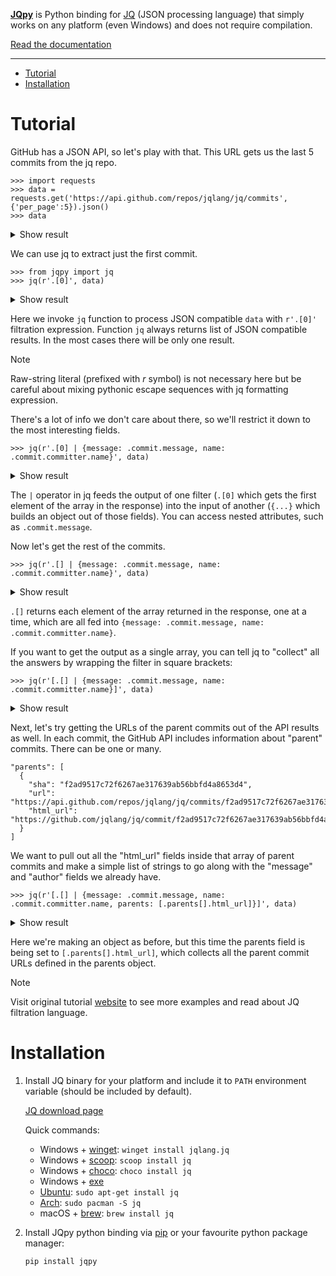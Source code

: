 **[JQpy](https://pypi.org/project/jqpy/)** is Python binding for [JQ](https://jqlang.github.io/jq/) (JSON processing language) that simply works on any platform (even Windows) and does not require compilation.

[Read the documentation](https://baterflyrity.github.io/jqpy/)

----

<!-- TOC -->
* [Tutorial](#tutorial)
* [Installation](#installation)
<!-- TOC -->

# Tutorial

GitHub has a JSON API, so let's play with that. This URL gets us the last 5 commits from the jq repo.

```ipython
>>> import requests
>>> data = requests.get('https://api.github.com/repos/jqlang/jq/commits',{'per_page':5}).json()
>>> data
```

<details>
  	<summary>Show result</summary>

	[
		{
			'sha': 'bfb7fd570f521ef832fe1c3bca0e05abd398284c',
			'node_id': 
	'C_kwDOAE3WVdoAKGJmYjdmZDU3MGY1MjFlZjgzMmZlMWMzYmNhMGUwNWFiZDM5ODI4NGM',
			'commit': {
				'author': {
					'name': 'David Korczynski',
					'email': 'david@adalogics.com',
					'date': '2023-11-30T13:33:01Z'
				},
				'committer': {
					'name': 'Emanuele Torre',
					'email': 'torreemanuele6@gmail.com',
					'date': '2023-11-30T13:40:36Z'
				},
				'message': 'jq_fuzz_execute: cleanup un-needed 
	extern\n\nSigned-off-by: David Korczynski <david@adalogics.com>',
				'tree': {
					'sha': '47b08e6bc3e47c9ab13092d613bda7e4cf35bba0',
					'url': 
	'https://api.github.com/repos/jqlang/jq/git/trees/47b08e6bc3e47c9ab13092d613bda
	7e4cf35bba0'
				},
				'url': 
	'https://api.github.com/repos/jqlang/jq/git/commits/bfb7fd570f521ef832fe1c3bca0
	e05abd398284c',
				'comment_count': 0,
				'verification': {
					'verified': False,
					'reason': 'unsigned',
					'signature': None,
					'payload': None
				}
			},
			'url': 
	'https://api.github.com/repos/jqlang/jq/commits/bfb7fd570f521ef832fe1c3bca0e05a
	bd398284c',
			'html_url': 
	'https://github.com/jqlang/jq/commit/bfb7fd570f521ef832fe1c3bca0e05abd398284c',
			'comments_url': 
	'https://api.github.com/repos/jqlang/jq/commits/bfb7fd570f521ef832fe1c3bca0e05a
	bd398284c/comments',
			'author': {
				'login': 'DavidKorczynski',
				'id': 657617,
				'node_id': 'MDQ6VXNlcjY1NzYxNw==',
				'avatar_url': 'https://avatars.githubusercontent.com/u/657617?v=4',
				'gravatar_id': '',
				'url': 'https://api.github.com/users/DavidKorczynski',
				'html_url': 'https://github.com/DavidKorczynski',
				'followers_url': 
	'https://api.github.com/users/DavidKorczynski/followers',
				'following_url': 
	'https://api.github.com/users/DavidKorczynski/following{/other_user}',
				'gists_url': 
	'https://api.github.com/users/DavidKorczynski/gists{/gist_id}',
				'starred_url': 
	'https://api.github.com/users/DavidKorczynski/starred{/owner}{/repo}',
				'subscriptions_url': 
	'https://api.github.com/users/DavidKorczynski/subscriptions',
				'organizations_url': 
	'https://api.github.com/users/DavidKorczynski/orgs',
				'repos_url': 'https://api.github.com/users/DavidKorczynski/repos',
				'events_url': 
	'https://api.github.com/users/DavidKorczynski/events{/privacy}',
				'received_events_url': 
	'https://api.github.com/users/DavidKorczynski/received_events',
				'type': 'User',
				'site_admin': False
			},
			'committer': {
				'login': 'emanuele6',
				'id': 20175435,
				'node_id': 'MDQ6VXNlcjIwMTc1NDM1',
				'avatar_url': 
	'https://avatars.githubusercontent.com/u/20175435?v=4',
				'gravatar_id': '',
				'url': 'https://api.github.com/users/emanuele6',
				'html_url': 'https://github.com/emanuele6',
				'followers_url': 
	'https://api.github.com/users/emanuele6/followers',
				'following_url': 
	'https://api.github.com/users/emanuele6/following{/other_user}',
				'gists_url': 
	'https://api.github.com/users/emanuele6/gists{/gist_id}',
				'starred_url': 
	'https://api.github.com/users/emanuele6/starred{/owner}{/repo}',
				'subscriptions_url': 
	'https://api.github.com/users/emanuele6/subscriptions',
				'organizations_url': 'https://api.github.com/users/emanuele6/orgs',
				'repos_url': 'https://api.github.com/users/emanuele6/repos',
				'events_url': 
	'https://api.github.com/users/emanuele6/events{/privacy}',
				'received_events_url': 
	'https://api.github.com/users/emanuele6/received_events',
				'type': 'User',
				'site_admin': False
			},
			'parents': [
				{
					'sha': '252ab244cead3670a11d06bc3110f3a4577a2341',
					'url': 
	'https://api.github.com/repos/jqlang/jq/commits/252ab244cead3670a11d06bc3110f3a
	4577a2341',
					'html_url': 
	'https://github.com/jqlang/jq/commit/252ab244cead3670a11d06bc3110f3a4577a2341'
				}
			]
		},
		{
			'sha': '252ab244cead3670a11d06bc3110f3a4577a2341',
			'node_id': 
	'C_kwDOAE3WVdoAKDI1MmFiMjQ0Y2VhZDM2NzBhMTFkMDZiYzMxMTBmM2E0NTc3YTIzNDE',
			'commit': {
				'author': {
					'name': 'David Korczynski',
					'email': 'david@adalogics.com',
					'date': '2023-11-30T13:22:27Z'
				},
				'committer': {
					'name': 'Emanuele Torre',
					'email': 'torreemanuele6@gmail.com',
					'date': '2023-11-30T13:40:36Z'
				},
				'message': 'Add fuzzer targeting jq_next\n\nSigned-off-by: David 
	Korczynski <david@adalogics.com>',
				'tree': {
					'sha': '7c6832a4b7376e7793d1239bd0abe0d580c69ee3',
					'url': 
	'https://api.github.com/repos/jqlang/jq/git/trees/7c6832a4b7376e7793d1239bd0abe
	0d580c69ee3'
				},
				'url': 
	'https://api.github.com/repos/jqlang/jq/git/commits/252ab244cead3670a11d06bc311
	0f3a4577a2341',
				'comment_count': 0,
				'verification': {
					'verified': False,
					'reason': 'unsigned',
					'signature': None,
					'payload': None
				}
			},
			'url': 
	'https://api.github.com/repos/jqlang/jq/commits/252ab244cead3670a11d06bc3110f3a
	4577a2341',
			'html_url': 
	'https://github.com/jqlang/jq/commit/252ab244cead3670a11d06bc3110f3a4577a2341',
			'comments_url': 
	'https://api.github.com/repos/jqlang/jq/commits/252ab244cead3670a11d06bc3110f3a
	4577a2341/comments',
			'author': {
				'login': 'DavidKorczynski',
				'id': 657617,
				'node_id': 'MDQ6VXNlcjY1NzYxNw==',
				'avatar_url': 'https://avatars.githubusercontent.com/u/657617?v=4',
				'gravatar_id': '',
				'url': 'https://api.github.com/users/DavidKorczynski',
				'html_url': 'https://github.com/DavidKorczynski',
				'followers_url': 
	'https://api.github.com/users/DavidKorczynski/followers',
				'following_url': 
	'https://api.github.com/users/DavidKorczynski/following{/other_user}',
				'gists_url': 
	'https://api.github.com/users/DavidKorczynski/gists{/gist_id}',
				'starred_url': 
	'https://api.github.com/users/DavidKorczynski/starred{/owner}{/repo}',
				'subscriptions_url': 
	'https://api.github.com/users/DavidKorczynski/subscriptions',
				'organizations_url': 
	'https://api.github.com/users/DavidKorczynski/orgs',
				'repos_url': 'https://api.github.com/users/DavidKorczynski/repos',
				'events_url': 
	'https://api.github.com/users/DavidKorczynski/events{/privacy}',
				'received_events_url': 
	'https://api.github.com/users/DavidKorczynski/received_events',
				'type': 'User',
				'site_admin': False
			},
			'committer': {
				'login': 'emanuele6',
				'id': 20175435,
				'node_id': 'MDQ6VXNlcjIwMTc1NDM1',
				'avatar_url': 
	'https://avatars.githubusercontent.com/u/20175435?v=4',
				'gravatar_id': '',
				'url': 'https://api.github.com/users/emanuele6',
				'html_url': 'https://github.com/emanuele6',
				'followers_url': 
	'https://api.github.com/users/emanuele6/followers',
				'following_url': 
	'https://api.github.com/users/emanuele6/following{/other_user}',
				'gists_url': 
	'https://api.github.com/users/emanuele6/gists{/gist_id}',
				'starred_url': 
	'https://api.github.com/users/emanuele6/starred{/owner}{/repo}',
				'subscriptions_url': 
	'https://api.github.com/users/emanuele6/subscriptions',
				'organizations_url': 'https://api.github.com/users/emanuele6/orgs',
				'repos_url': 'https://api.github.com/users/emanuele6/repos',
				'events_url': 
	'https://api.github.com/users/emanuele6/events{/privacy}',
				'received_events_url': 
	'https://api.github.com/users/emanuele6/received_events',
				'type': 'User',
				'site_admin': False
			},
			'parents': [
				{
					'sha': '13353515bd3aedf84c6e6ebfb726563ae84db778',
					'url': 
	'https://api.github.com/repos/jqlang/jq/commits/13353515bd3aedf84c6e6ebfb726563
	ae84db778',
					'html_url': 
	'https://github.com/jqlang/jq/commit/13353515bd3aedf84c6e6ebfb726563ae84db778'
				}
			]
		},
		{
			'sha': '13353515bd3aedf84c6e6ebfb726563ae84db778',
			'node_id': 
	'C_kwDOAE3WVdoAKDEzMzUzNTE1YmQzYWVkZjg0YzZlNmViZmI3MjY1NjNhZTg0ZGI3Nzg',
			'commit': {
				'author': {
					'name': 'David Korczynski',
					'email': 'david@adalogics.com',
					'date': '2023-11-30T13:22:07Z'
				},
				'committer': {
					'name': 'Emanuele Torre',
					'email': 'torreemanuele6@gmail.com',
					'date': '2023-11-30T13:40:36Z'
				},
				'message': 'jq_fuzz_compile: dump disassembly\n\nSigned-off-by: 
	David Korczynski <david@adalogics.com>',
				'tree': {
					'sha': 'a4fe1a9f424352a5f989b629ba666ccacd3ebd61',
					'url': 
	'https://api.github.com/repos/jqlang/jq/git/trees/a4fe1a9f424352a5f989b629ba666
	ccacd3ebd61'
				},
				'url': 
	'https://api.github.com/repos/jqlang/jq/git/commits/13353515bd3aedf84c6e6ebfb72
	6563ae84db778',
				'comment_count': 0,
				'verification': {
					'verified': False,
					'reason': 'unsigned',
					'signature': None,
					'payload': None
				}
			},
			'url': 
	'https://api.github.com/repos/jqlang/jq/commits/13353515bd3aedf84c6e6ebfb726563
	ae84db778',
			'html_url': 
	'https://github.com/jqlang/jq/commit/13353515bd3aedf84c6e6ebfb726563ae84db778',
			'comments_url': 
	'https://api.github.com/repos/jqlang/jq/commits/13353515bd3aedf84c6e6ebfb726563
	ae84db778/comments',
			'author': {
				'login': 'DavidKorczynski',
				'id': 657617,
				'node_id': 'MDQ6VXNlcjY1NzYxNw==',
				'avatar_url': 'https://avatars.githubusercontent.com/u/657617?v=4',
				'gravatar_id': '',
				'url': 'https://api.github.com/users/DavidKorczynski',
				'html_url': 'https://github.com/DavidKorczynski',
				'followers_url': 
	'https://api.github.com/users/DavidKorczynski/followers',
				'following_url': 
	'https://api.github.com/users/DavidKorczynski/following{/other_user}',
				'gists_url': 
	'https://api.github.com/users/DavidKorczynski/gists{/gist_id}',
				'starred_url': 
	'https://api.github.com/users/DavidKorczynski/starred{/owner}{/repo}',
				'subscriptions_url': 
	'https://api.github.com/users/DavidKorczynski/subscriptions',
				'organizations_url': 
	'https://api.github.com/users/DavidKorczynski/orgs',
				'repos_url': 'https://api.github.com/users/DavidKorczynski/repos',
				'events_url': 
	'https://api.github.com/users/DavidKorczynski/events{/privacy}',
				'received_events_url': 
	'https://api.github.com/users/DavidKorczynski/received_events',
				'type': 'User',
				'site_admin': False
			},
			'committer': {
				'login': 'emanuele6',
				'id': 20175435,
				'node_id': 'MDQ6VXNlcjIwMTc1NDM1',
				'avatar_url': 
	'https://avatars.githubusercontent.com/u/20175435?v=4',
				'gravatar_id': '',
				'url': 'https://api.github.com/users/emanuele6',
				'html_url': 'https://github.com/emanuele6',
				'followers_url': 
	'https://api.github.com/users/emanuele6/followers',
				'following_url': 
	'https://api.github.com/users/emanuele6/following{/other_user}',
				'gists_url': 
	'https://api.github.com/users/emanuele6/gists{/gist_id}',
				'starred_url': 
	'https://api.github.com/users/emanuele6/starred{/owner}{/repo}',
				'subscriptions_url': 
	'https://api.github.com/users/emanuele6/subscriptions',
				'organizations_url': 'https://api.github.com/users/emanuele6/orgs',
				'repos_url': 'https://api.github.com/users/emanuele6/repos',
				'events_url': 
	'https://api.github.com/users/emanuele6/events{/privacy}',
				'received_events_url': 
	'https://api.github.com/users/emanuele6/received_events',
				'type': 'User',
				'site_admin': False
			},
			'parents': [
				{
					'sha': '98a206964d59143c6ed9189b91cdb34af1ae5071',
					'url': 
	'https://api.github.com/repos/jqlang/jq/commits/98a206964d59143c6ed9189b91cdb34
	af1ae5071',
					'html_url': 
	'https://github.com/jqlang/jq/commit/98a206964d59143c6ed9189b91cdb34af1ae5071'
				}
			]
		},
		{
			'sha': '98a206964d59143c6ed9189b91cdb34af1ae5071',
			'node_id': 
	'C_kwDOAE3WVdoAKDk4YTIwNjk2NGQ1OTE0M2M2ZWQ5MTg5YjkxY2RiMzRhZjFhZTUwNzE',
			'commit': {
				'author': {
					'name': 'Mattias Wadman',
					'email': 'mattias.wadman@gmail.com',
					'date': '2023-11-29T08:36:33Z'
				},
				'committer': {
					'name': 'GitHub',
					'email': 'noreply@github.com',
					'date': '2023-11-29T08:36:33Z'
				},
				'message': 'Convert decnum to binary64 (double) instead of 
	decimal64\n\nThis is what the JSON spec suggests and will also be less 
	confusing compared to other jq implementations and langauges.\r\n\r\nRelated to
	#2939',
				'tree': {
					'sha': 'e8055db585b3fa602b289b1fc2e725e293600a17',
					'url': 
	'https://api.github.com/repos/jqlang/jq/git/trees/e8055db585b3fa602b289b1fc2e72
	5e293600a17'
				},
				'url': 
	'https://api.github.com/repos/jqlang/jq/git/commits/98a206964d59143c6ed9189b91c
	db34af1ae5071',
				'comment_count': 0,
				'verification': {
					'verified': True,
					'reason': 'valid',
					'signature': '-----BEGIN PGP 
	SIGNATURE-----\n\nwsBcBAABCAAQBQJlZvgRCRBK7hj4Ov3rIwAAe+MIAB0NJnboF3tHVY+d6VqlY
	Fxe\nA4RP/9ZjFlUrRLCe5jwQU9irhDQuPICjvYa/K0xrIc3oaAnTE4AEM7HxJku9sGdj\ngfRZI1BV
	XKMTpGz0cWX7HpDCJsz9oGIR4myNXyJdsHSgaMeE8/QnedGt2PTGyFoV\nAdH6bj8XyirrPEvJtnhlo
	NS7GMrTfWjVIBRhP5OqIsSN4MgRbxGBHdLTB+g+V/Vq\nRHji3DUdD6HyWrdmwJ3zAlMkyjcfvtgkyY
	OHj9qYWFNXDWtfB1nlhbqW+MVGScOD\nOkZguRVV3xgRa6EFjn32ltzcwB1B5XsoQF+PWfX1pfEseEO
	HVyTFdo/kufADLQM=\n=fC+V\n-----END PGP SIGNATURE-----\n',
					'payload': 'tree 
	e8055db585b3fa602b289b1fc2e725e293600a17\nparent 
	16170910332b51f1ff497ef566d6a525acdb5b43\nauthor Mattias Wadman 
	<mattias.wadman@gmail.com> 1701246993 +0100\ncommitter GitHub 
	<noreply@github.com> 1701246993 +0100\n\nConvert decnum to binary64 (double) 
	instead of decimal64\n\nThis is what the JSON spec suggests and will also be 
	less confusing compared to other jq implementations and 
	langauges.\r\n\r\nRelated to #2939'
				}
			},
			'url': 
	'https://api.github.com/repos/jqlang/jq/commits/98a206964d59143c6ed9189b91cdb34
	af1ae5071',
			'html_url': 
	'https://github.com/jqlang/jq/commit/98a206964d59143c6ed9189b91cdb34af1ae5071',
			'comments_url': 
	'https://api.github.com/repos/jqlang/jq/commits/98a206964d59143c6ed9189b91cdb34
	af1ae5071/comments',
			'author': {
				'login': 'wader',
				'id': 185566,
				'node_id': 'MDQ6VXNlcjE4NTU2Ng==',
				'avatar_url': 'https://avatars.githubusercontent.com/u/185566?v=4',
				'gravatar_id': '',
				'url': 'https://api.github.com/users/wader',
				'html_url': 'https://github.com/wader',
				'followers_url': 'https://api.github.com/users/wader/followers',
				'following_url': 
	'https://api.github.com/users/wader/following{/other_user}',
				'gists_url': 'https://api.github.com/users/wader/gists{/gist_id}',
				'starred_url': 
	'https://api.github.com/users/wader/starred{/owner}{/repo}',
				'subscriptions_url': 
	'https://api.github.com/users/wader/subscriptions',
				'organizations_url': 'https://api.github.com/users/wader/orgs',
				'repos_url': 'https://api.github.com/users/wader/repos',
				'events_url': 
	'https://api.github.com/users/wader/events{/privacy}',
				'received_events_url': 
	'https://api.github.com/users/wader/received_events',
				'type': 'User',
				'site_admin': False
			},
			'committer': {
				'login': 'web-flow',
				'id': 19864447,
				'node_id': 'MDQ6VXNlcjE5ODY0NDQ3',
				'avatar_url': 
	'https://avatars.githubusercontent.com/u/19864447?v=4',
				'gravatar_id': '',
				'url': 'https://api.github.com/users/web-flow',
				'html_url': 'https://github.com/web-flow',
				'followers_url': 'https://api.github.com/users/web-flow/followers',
				'following_url': 
	'https://api.github.com/users/web-flow/following{/other_user}',
				'gists_url': 
	'https://api.github.com/users/web-flow/gists{/gist_id}',
				'starred_url': 
	'https://api.github.com/users/web-flow/starred{/owner}{/repo}',
				'subscriptions_url': 
	'https://api.github.com/users/web-flow/subscriptions',
				'organizations_url': 'https://api.github.com/users/web-flow/orgs',
				'repos_url': 'https://api.github.com/users/web-flow/repos',
				'events_url': 
	'https://api.github.com/users/web-flow/events{/privacy}',
				'received_events_url': 
	'https://api.github.com/users/web-flow/received_events',
				'type': 'User',
				'site_admin': False
			},
			'parents': [
				{
					'sha': '16170910332b51f1ff497ef566d6a525acdb5b43',
					'url': 
	'https://api.github.com/repos/jqlang/jq/commits/16170910332b51f1ff497ef566d6a52
	5acdb5b43',
					'html_url': 
	'https://github.com/jqlang/jq/commit/16170910332b51f1ff497ef566d6a525acdb5b43'
				}
			]
		},
		{
			'sha': '16170910332b51f1ff497ef566d6a525acdb5b43',
			'node_id': 
	'C_kwDOAE3WVdoAKDE2MTcwOTEwMzMyYjUxZjFmZjQ5N2VmNTY2ZDZhNTI1YWNkYjViNDM',
			'commit': {
				'author': {
					'name': 'Emanuele Torre',
					'email': 'torreemanuele6@gmail.com',
					'date': '2023-11-29T05:12:25Z'
				},
				'committer': {
					'name': 'Emanuele Torre',
					'email': 'torreemanuele6@gmail.com',
					'date': '2023-11-29T08:35:36Z'
				},
				'message': 'website: use https URLs instead of http URLs in 
	download page\n\nAlso add markdown formatting for decNumber URL so it gets 
	rendered as a\nlink in the html page.',
				'tree': {
					'sha': 'ff8b801f14994e4a177ee22b3c9b649281ec8af6',
					'url': 
	'https://api.github.com/repos/jqlang/jq/git/trees/ff8b801f14994e4a177ee22b3c9b6
	49281ec8af6'
				},
				'url': 
	'https://api.github.com/repos/jqlang/jq/git/commits/16170910332b51f1ff497ef566d
	6a525acdb5b43',
				'comment_count': 0,
				'verification': {
					'verified': False,
					'reason': 'unsigned',
					'signature': None,
					'payload': None
				}
			},
			'url': 
	'https://api.github.com/repos/jqlang/jq/commits/16170910332b51f1ff497ef566d6a52
	5acdb5b43',
			'html_url': 
	'https://github.com/jqlang/jq/commit/16170910332b51f1ff497ef566d6a525acdb5b43',
			'comments_url': 
	'https://api.github.com/repos/jqlang/jq/commits/16170910332b51f1ff497ef566d6a52
	5acdb5b43/comments',
			'author': {
				'login': 'emanuele6',
				'id': 20175435,
				'node_id': 'MDQ6VXNlcjIwMTc1NDM1',
				'avatar_url': 
	'https://avatars.githubusercontent.com/u/20175435?v=4',
				'gravatar_id': '',
				'url': 'https://api.github.com/users/emanuele6',
				'html_url': 'https://github.com/emanuele6',
				'followers_url': 
	'https://api.github.com/users/emanuele6/followers',
				'following_url': 
	'https://api.github.com/users/emanuele6/following{/other_user}',
				'gists_url': 
	'https://api.github.com/users/emanuele6/gists{/gist_id}',
				'starred_url': 
	'https://api.github.com/users/emanuele6/starred{/owner}{/repo}',
				'subscriptions_url': 
	'https://api.github.com/users/emanuele6/subscriptions',
				'organizations_url': 'https://api.github.com/users/emanuele6/orgs',
				'repos_url': 'https://api.github.com/users/emanuele6/repos',
				'events_url': 
	'https://api.github.com/users/emanuele6/events{/privacy}',
				'received_events_url': 
	'https://api.github.com/users/emanuele6/received_events',
				'type': 'User',
				'site_admin': False
			},
			'committer': {
				'login': 'emanuele6',
				'id': 20175435,
				'node_id': 'MDQ6VXNlcjIwMTc1NDM1',
				'avatar_url': 
	'https://avatars.githubusercontent.com/u/20175435?v=4',
				'gravatar_id': '',
				'url': 'https://api.github.com/users/emanuele6',
				'html_url': 'https://github.com/emanuele6',
				'followers_url': 
	'https://api.github.com/users/emanuele6/followers',
				'following_url': 
	'https://api.github.com/users/emanuele6/following{/other_user}',
				'gists_url': 
	'https://api.github.com/users/emanuele6/gists{/gist_id}',
				'starred_url': 
	'https://api.github.com/users/emanuele6/starred{/owner}{/repo}',
				'subscriptions_url': 
	'https://api.github.com/users/emanuele6/subscriptions',
				'organizations_url': 'https://api.github.com/users/emanuele6/orgs',
				'repos_url': 'https://api.github.com/users/emanuele6/repos',
				'events_url': 
	'https://api.github.com/users/emanuele6/events{/privacy}',
				'received_events_url': 
	'https://api.github.com/users/emanuele6/received_events',
				'type': 'User',
				'site_admin': False
			},
			'parents': [
				{
					'sha': 'd14393f5522531f57b8e3a83c04b7990c64a249e',
					'url': 
	'https://api.github.com/repos/jqlang/jq/commits/d14393f5522531f57b8e3a83c04b799
	0c64a249e',
					'html_url': 
	'https://github.com/jqlang/jq/commit/d14393f5522531f57b8e3a83c04b7990c64a249e'
				}
			]
		}
	]

</details>

We can use jq to extract just the first commit.

```ipython
>>> from jqpy import jq
>>> jq(r'.[0]', data)
```

<details>
  	<summary>Show result</summary>

	[
		{
			'sha': 'bfb7fd570f521ef832fe1c3bca0e05abd398284c',
			'node_id': 
	'C_kwDOAE3WVdoAKGJmYjdmZDU3MGY1MjFlZjgzMmZlMWMzYmNhMGUwNWFiZDM5ODI4NGM',
			'commit': {
				'author': {
					'name': 'David Korczynski',
					'email': 'david@adalogics.com',
					'date': '2023-11-30T13:33:01Z'
				},
				'committer': {
					'name': 'Emanuele Torre',
					'email': 'torreemanuele6@gmail.com',
					'date': '2023-11-30T13:40:36Z'
				},
				'message': 'jq_fuzz_execute: cleanup un-needed 
	extern\n\nSigned-off-by: David Korczynski <david@adalogics.com>',
				'tree': {
					'sha': '47b08e6bc3e47c9ab13092d613bda7e4cf35bba0',
					'url': 
	'https://api.github.com/repos/jqlang/jq/git/trees/47b08e6bc3e47c9ab13092d613bda
	7e4cf35bba0'
				},
				'url': 
	'https://api.github.com/repos/jqlang/jq/git/commits/bfb7fd570f521ef832fe1c3bca0
	e05abd398284c',
				'comment_count': 0,
				'verification': {
					'verified': False,
					'reason': 'unsigned',
					'signature': None,
					'payload': None
				}
			},
			'url': 
	'https://api.github.com/repos/jqlang/jq/commits/bfb7fd570f521ef832fe1c3bca0e05a
	bd398284c',
			'html_url': 
	'https://github.com/jqlang/jq/commit/bfb7fd570f521ef832fe1c3bca0e05abd398284c',
			'comments_url': 
	'https://api.github.com/repos/jqlang/jq/commits/bfb7fd570f521ef832fe1c3bca0e05a
	bd398284c/comments',
			'author': {
				'login': 'DavidKorczynski',
				'id': 657617,
				'node_id': 'MDQ6VXNlcjY1NzYxNw==',
				'avatar_url': 'https://avatars.githubusercontent.com/u/657617?v=4',
				'gravatar_id': '',
				'url': 'https://api.github.com/users/DavidKorczynski',
				'html_url': 'https://github.com/DavidKorczynski',
				'followers_url': 
	'https://api.github.com/users/DavidKorczynski/followers',
				'following_url': 
	'https://api.github.com/users/DavidKorczynski/following{/other_user}',
				'gists_url': 
	'https://api.github.com/users/DavidKorczynski/gists{/gist_id}',
				'starred_url': 
	'https://api.github.com/users/DavidKorczynski/starred{/owner}{/repo}',
				'subscriptions_url': 
	'https://api.github.com/users/DavidKorczynski/subscriptions',
				'organizations_url': 
	'https://api.github.com/users/DavidKorczynski/orgs',
				'repos_url': 'https://api.github.com/users/DavidKorczynski/repos',
				'events_url': 
	'https://api.github.com/users/DavidKorczynski/events{/privacy}',
				'received_events_url': 
	'https://api.github.com/users/DavidKorczynski/received_events',
				'type': 'User',
				'site_admin': False
			},
			'committer': {
				'login': 'emanuele6',
				'id': 20175435,
				'node_id': 'MDQ6VXNlcjIwMTc1NDM1',
				'avatar_url': 
	'https://avatars.githubusercontent.com/u/20175435?v=4',
				'gravatar_id': '',
				'url': 'https://api.github.com/users/emanuele6',
				'html_url': 'https://github.com/emanuele6',
				'followers_url': 
	'https://api.github.com/users/emanuele6/followers',
				'following_url': 
	'https://api.github.com/users/emanuele6/following{/other_user}',
				'gists_url': 
	'https://api.github.com/users/emanuele6/gists{/gist_id}',
				'starred_url': 
	'https://api.github.com/users/emanuele6/starred{/owner}{/repo}',
				'subscriptions_url': 
	'https://api.github.com/users/emanuele6/subscriptions',
				'organizations_url': 'https://api.github.com/users/emanuele6/orgs',
				'repos_url': 'https://api.github.com/users/emanuele6/repos',
				'events_url': 
	'https://api.github.com/users/emanuele6/events{/privacy}',
				'received_events_url': 
	'https://api.github.com/users/emanuele6/received_events',
				'type': 'User',
				'site_admin': False
			},
			'parents': [
				{
					'sha': '252ab244cead3670a11d06bc3110f3a4577a2341',
					'url': 
	'https://api.github.com/repos/jqlang/jq/commits/252ab244cead3670a11d06bc3110f3a
	4577a2341',
					'html_url': 
	'https://github.com/jqlang/jq/commit/252ab244cead3670a11d06bc3110f3a4577a2341'
				}
			]
		}
	]

</details>

Here we invoke `jq` function to process JSON compatible `data` with `r'.[0]'` filtration expression. Function `jq` always returns list of JSON compatible results. In the most cases there will be only one result.

> [!NOTE]  
> Raw-string literal (prefixed with *r* symbol) is not necessary here but be careful about mixing pythonic escape sequences with jq formatting expression.

There's a lot of info we don't care about there, so we'll restrict it down to the most interesting fields.

```ipython
>>> jq(r'.[0] | {message: .commit.message, name: .commit.committer.name}', data)
```

<details>
  	<summary>Show result</summary>

	[
		{
			'message': 'jq_fuzz_execute: cleanup un-needed extern\n\nSigned-off-by:
	David Korczynski <david@adalogics.com>',
			'name': 'Emanuele Torre'
		}
	]

</details>

The `|` operator in jq feeds the output of one filter (`.[0]` which gets the first element of the array in the response) into the input of another (`{...}` which builds an object out of those fields). You can access nested attributes, such as `.commit.message`.

Now let's get the rest of the commits.

```ipython
>>> jq(r'.[] | {message: .commit.message, name: .commit.committer.name}', data)
```

<details>
  	<summary>Show result</summary>

	[
		{
			'message': 'jq_fuzz_execute: cleanup un-needed extern\n\nSigned-off-by:
	David Korczynski <david@adalogics.com>',
			'name': 'Emanuele Torre'
		},
		{
			'message': 'Add fuzzer targeting jq_next\n\nSigned-off-by: David 
	Korczynski <david@adalogics.com>',
			'name': 'Emanuele Torre'
		},
		{
			'message': 'jq_fuzz_compile: dump disassembly\n\nSigned-off-by: David 
	Korczynski <david@adalogics.com>',
			'name': 'Emanuele Torre'
		},
		{
			'message': 'Convert decnum to binary64 (double) instead of 
	decimal64\n\nThis is what the JSON spec suggests and will also be less 
	confusing compared to other jq implementations and langauges.\r\n\r\nRelated to
	#2939',
			'name': 'GitHub'
		},
		{
			'message': 'website: use https URLs instead of http URLs in download 
	page\n\nAlso add markdown formatting for decNumber URL so it gets rendered as 
	a\nlink in the html page.',
			'name': 'Emanuele Torre'
		}
	]

</details>

`.[]` returns each element of the array returned in the response, one at a time, which are all fed into `{message: .commit.message, name: .commit.committer.name}`.

If you want to get the output as a single array, you can tell jq to "collect" all the answers by wrapping the filter in square brackets:

```ipython
>>> jq(r'[.[] | {message: .commit.message, name: .commit.committer.name}]', data)
```

<details>
  	<summary>Show result</summary>

	[
		[
			{
				'message': 'jq_fuzz_execute: cleanup un-needed 
	extern\n\nSigned-off-by: David Korczynski <david@adalogics.com>',
				'name': 'Emanuele Torre'
			},
			{
				'message': 'Add fuzzer targeting jq_next\n\nSigned-off-by: David 
	Korczynski <david@adalogics.com>',
				'name': 'Emanuele Torre'
			},
			{
				'message': 'jq_fuzz_compile: dump disassembly\n\nSigned-off-by: 
	David Korczynski <david@adalogics.com>',
				'name': 'Emanuele Torre'
			},
			{
				'message': 'Convert decnum to binary64 (double) instead of 
	decimal64\n\nThis is what the JSON spec suggests and will also be less 
	confusing compared to other jq implementations and langauges.\r\n\r\nRelated to
	#2939',
				'name': 'GitHub'
			},
			{
				'message': 'website: use https URLs instead of http URLs in 
	download page\n\nAlso add markdown formatting for decNumber URL so it gets 
	rendered as a\nlink in the html page.',
				'name': 'Emanuele Torre'
			}
		]
	]

</details>

Next, let's try getting the URLs of the parent commits out of the API results as well. In each commit, the GitHub API includes information about "parent" commits. There can be one or many.

	"parents": [
	  {
		"sha": "f2ad9517c72f6267ae317639ab56bbfd4a8653d4",
		"url": "https://api.github.com/repos/jqlang/jq/commits/f2ad9517c72f6267ae317639ab56bbfd4a8653d4",
		"html_url": "https://github.com/jqlang/jq/commit/f2ad9517c72f6267ae317639ab56bbfd4a8653d4"
	  }
	]

We want to pull out all the "html_url" fields inside that array of parent commits and make a simple list of strings to go along with the "message" and "author" fields we already have.

```ipython
>>> jq(r'[.[] | {message: .commit.message, name: .commit.committer.name, parents: [.parents[].html_url]}]', data)
```

<details>
  	<summary>Show result</summary>

	[
		[
			{
				'message': 'jq_fuzz_execute: cleanup un-needed 
	extern\n\nSigned-off-by: David Korczynski <david@adalogics.com>',
				'name': 'Emanuele Torre',
				'parents': [
					'https://github.com/jqlang/jq/commit/252ab244cead3670a11d06bc31
	10f3a4577a2341'
				]
			},
			{
				'message': 'Add fuzzer targeting jq_next\n\nSigned-off-by: David 
	Korczynski <david@adalogics.com>',
				'name': 'Emanuele Torre',
				'parents': [
					'https://github.com/jqlang/jq/commit/13353515bd3aedf84c6e6ebfb7
	26563ae84db778'
				]
			},
			{
				'message': 'jq_fuzz_compile: dump disassembly\n\nSigned-off-by: 
	David Korczynski <david@adalogics.com>',
				'name': 'Emanuele Torre',
				'parents': [
					'https://github.com/jqlang/jq/commit/98a206964d59143c6ed9189b91
	cdb34af1ae5071'
				]
			},
			{
				'message': 'Convert decnum to binary64 (double) instead of 
	decimal64\n\nThis is what the JSON spec suggests and will also be less 
	confusing compared to other jq implementations and langauges.\r\n\r\nRelated to
	#2939',
				'name': 'GitHub',
				'parents': [
					'https://github.com/jqlang/jq/commit/16170910332b51f1ff497ef566
	d6a525acdb5b43'
				]
			},
			{
				'message': 'website: use https URLs instead of http URLs in 
	download page\n\nAlso add markdown formatting for decNumber URL so it gets 
	rendered as a\nlink in the html page.',
				'name': 'Emanuele Torre',
				'parents': [
					'https://github.com/jqlang/jq/commit/d14393f5522531f57b8e3a83c0
	4b7990c64a249e'
				]
			}
		]
	]

</details>

Here we're making an object as before, but this time the parents field is being set to `[.parents[].html_url]`, which collects all the parent commit URLs defined in the parents object.



> [!NOTE]  
> Visit original tutorial [website](https://jqlang.github.io/jq/manual/) to see more examples and read about JQ filtration language.

# Installation

1. Install JQ binary for your platform and include it to `PATH` environment variable (should be included by default).

   [JQ download page](https://jqlang.github.io/jq/download/)

   Quick commands:

	* Windows + [winget](https://learn.microsoft.com/en-us/windows/package-manager/winget/): `winget install jqlang.jq`
	* Windows + [scoop](https://scoop.sh/): `scoop install jq`
	* Windows + [choco](https://chocolatey.org/): `choco install jq`
	* Windows + [exe](https://github.com/jqlang/jq/releases/download/jq-1.7/jq-windows-amd64.exe)
	* [Ubuntu](https://packages.ubuntu.com/jq): `sudo apt-get install jq`
	* [Arch](https://archlinux.org/packages/?q=jq): `sudo pacman -S jq`
	* macOS + [brew](https://brew.sh/): `brew install jq`

2. Install JQpy python binding via [pip](https://pip.pypa.io/en/stable/) or your favourite python package manager:

   `pip install jqpy`



